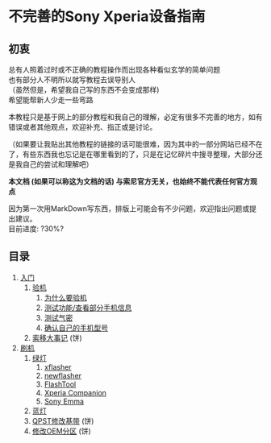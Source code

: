 # 不完善的Sony Xperia设备指南

## 初衷

总有人照着过时或不正确的教程操作而出现各种看似玄学的简单问题  
也有部分人不明所以就写教程去误导别人  
（虽然但是，希望我自己写的东西不会变成那样)  
希望能帮新人少走一些弯路  

本教程只是基于网上的部分教程和我自己的理解，必定有很多不完善的地方，如有错误或者其他观点，欢迎补充、指正或是讨论。

（如果要让我贴出其他教程的链接的话可能很难，因为其中的一部分网站已经不在了，有些东西我也忘记是在哪里看到的了，只是在记忆碎片中搜寻整理，大部分还是我自己的尝试和理解吧）

**本文档 (如果可以称这为文档的话) 与索尼官方无关，也始终不能代表任何官方观点**

因为第一次用MarkDown写东西，排版上可能会有不少问题，欢迎指出问题或提出建议。  
目前进度: ?30%?


## 目录

1. [入门](./入门/README.md)
    1. [验机](./入门/验机.md)
        1. [为什么要验机](./入门/验机.md#为什么要验机)
        2. [测试功能/查看部分手机信息](./入门/验机.md#通过索尼自带的工程模式查看部分信息)
        3. [测试气密](./入门/验机.md#测试气密)
        4. [确认自己的手机型号](./入门/验机.md#如何确认自己的手机型号)
    2. [索移大事记](./入门/EVENTs.md) (饼)
2. [刷机](./刷机/README.md)
    1. [绿灯](./刷机/doc/flashmode/flashmode.md)
        1. [xflasher](./刷机/doc/flashmode/tools/xflasher.md)
        2. [newflasher](./刷机/doc/flashmode/tools/newflasher.md)
        3. [FlashTool](./刷机/doc/flashmode/tools/flashtool.md)
        4. [Xperia Companion](./刷机/doc/flashmode/tools/xperia_companion.md)
        5. [Sony Emma](./刷机/doc/flashmode/tools/sony_emma.md)
    2. [蓝灯](./刷机/doc/fastboot/fastboot.md)
    3. [QPST修改基带](./刷机/doc/modem.md) (饼)
    4. [修改OEM分区](./刷机/doc/fastboot/partition/modify_oem.md)  (饼)